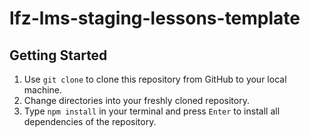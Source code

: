 # lfz-lms-staging-lessons-template

## Getting Started

1. Use `git clone` to clone this repository from GitHub to your local machine.
1. Change directories into your freshly cloned repository.
1. Type `npm install` in your terminal and press `Enter` to install all dependencies of the repository.
